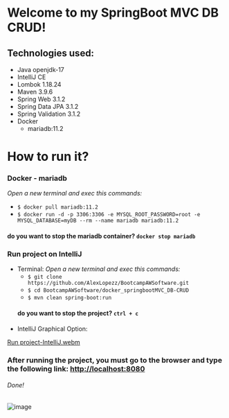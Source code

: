 # Welcome to my SpringBoot MVC DB CRUD!
## Technologies used:
* Java openjdk-17
* IntelliJ CE
* Lombok 1.18.24
* Maven 3.9.6
* Spring Web 3.1.2
* Spring Data JPA 3.1.2
* Spring Validation 3.1.2
* Docker
  * mariadb:11.2

# How to run it? 
### Docker - mariadb
*Open a new terminal and exec this commands:*
* ```$ docker pull mariadb:11.2 ```
* ```$ docker run -d -p 3306:3306 -e MYSQL_ROOT_PASSWORD=root -e MYSQL_DATABASE=myDB --rm --name mariadb mariadb:11.2 ```
#### do you want to stop the mariadb container? ``` docker stop mariadb ```
### Run project on IntelliJ 
* Terminal: *Open a new terminal and exec this commands:*
    * ```$ git clone https://github.com/AlexLopezz/BootcampAWSoftware.git ```
    * ```$ cd BootcampAWSoftware/docker_springbootMVC_DB-CRUD ``` 
    * ```$ mvn clean spring-boot:run ```
  #### do you want to stop the project? ``` ctrl + c ```
* IntelliJ Graphical Option:

[Run project-IntelliJ.webm](https://github.com/AlexLopezz/docker.bootcamp.aws-software/assets/90531107/73635634-707e-4492-ab9b-df521878078e)

### After running the project, you must go to the browser and type the following link: [http://localhost:8080](http://localhost:8080/)
###### Done!
![image](https://github.com/AlexLopezz/BootcampAWSoftware/assets/90531107/8836ab56-50c1-46b7-af12-7238afb9d7bd)
